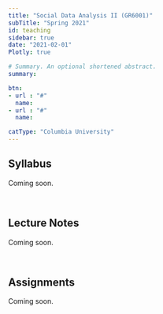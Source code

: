 ```yaml
---
title: "Social Data Analysis II (GR6001)"
subTitle: "Spring 2021"
id: teaching
sidebar: true
date: "2021-02-01"
Plotly: true

# Summary. An optional shortened abstract.
summary: 

btn:
- url : "#"
  name: 
- url : "#"
  name: 

catType: "Columbia University"
---
```


## Syllabus

Coming soon.


&nbsp;

## Lecture Notes

Coming soon.


&nbsp;


## Assignments

Coming soon. 